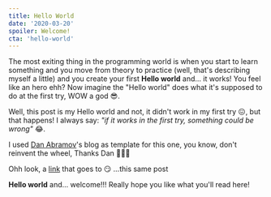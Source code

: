 ```yaml
---
title: Hello World
date: '2020-03-20'
spoiler: Welcome!
cta: 'hello-world'
---
```


The most exiting thing in the programming world is when you start to learn something and you move from theory to practice (well, that's describing myself a little) and you create your first **Hello world** and... it works! You feel like an hero ehh? Now imagine the "Hello world" does what it's supposed to do at the first try, WOW a god 😎.

Well, this post is my Hello world and not, it didn't work in my first try 😖, but that happens! I always say: *"if it works in the first try, something could be wrong"* 😂. 

I used [Dan Abramov](https://github.com/gaearon/)'s blog as template for this one, you know, don't reinvent the wheel, Thanks Dan 🙏🙏🙏

Ohh look, a [link](/hello-world/) that goes to 😏 ...this same post

**Hello world** and... welcome!!! Really hope you like what you'll read here!
